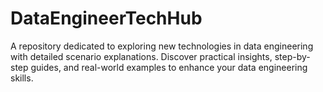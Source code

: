 # DataEngineerTechHub
A repository dedicated to exploring new technologies in data engineering with detailed scenario explanations. Discover practical insights, step-by-step guides, and real-world examples to enhance your data engineering skills.
